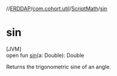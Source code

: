 //[ERDDAP](../../../index.md)/[com.cohort.util](../index.md)/[ScriptMath](index.md)/[sin](sin.md)

# sin

[JVM]\
open fun [sin](sin.md)(a: Double): Double

Returns the trigonometric sine of an angle.